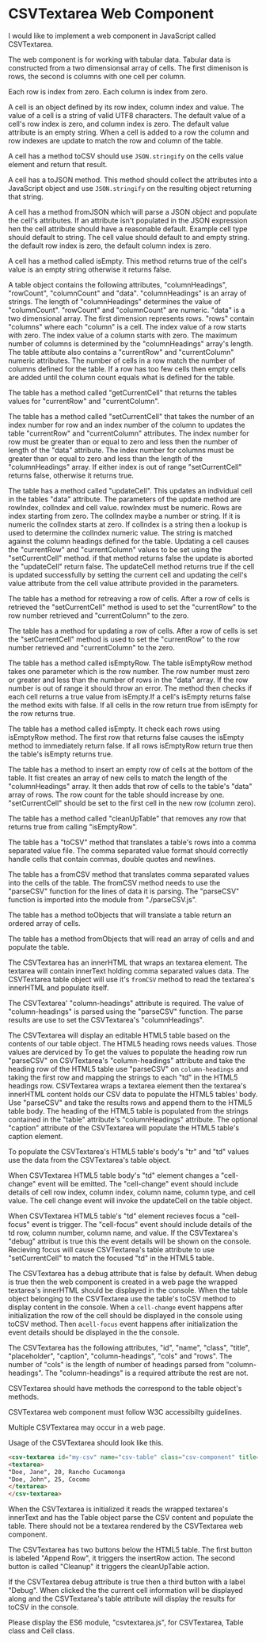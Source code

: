 
# CSVTextarea Web Component 

I would like to implement a web component in JavaScript called CSVTextarea.

The web component is for working with tabular data. Tabular data is constructed from a two dimensionsal array of cells. The first dimenison is rows, the second is columns with one cell per column.

Each row is index from zero. Each column is index from zero.

A cell is an object defined by its row index, column index and value. The value of a cell is a string of valid UTF8 characters. The default value of a cell's row index is zero, and column index is zero. The default value attribute is an empty string. When a cell is added to a row the column and row indexes are update to match the row and column of the table.

A cell has a method toCSV should use `JSON.stringify` on the cells value element and return that result.

A cell has a toJSON method. This method should collect the attributes into a JavaScript object and use `JSON.stringify` on the resulting object returning that string.

A cell has a method fromJSON which will parse a JSON object and populate the cell's attributes. If an attribute isn't populated in the JSON expression hen the cell attribute should have a reasonable default. Example cell type should default to string. The cell value should default to and empty string. the default row index is zero, the default column index is zero.

A cell has a method called isEmpty. This method returns true of the cell's value is an empty string otherwise it returns false.

A table object contains the following attributes, "columnHeadings", "rowCount", "columnCount" and "data". "columnHeadings" is an array of strings. The length of "columnHeadings" determines the value of "columnCount". "rowCount" and "columnCount" are numeric. "data" is a two dimensional array. The first dimension represents rows. "rows" contain "columns" where each "column" is a cell.  The index value of a row starts with zero. The index value of a column starts with zero. The maximum number of columns is determined by the "columnHeadings" array's length. The table attibute also contains a "currentRow" and "currentColumn" numeric attributes. The number of cells in a row match the number of columns defined for the table. If a row has too few cells then empty cells are added until the column count equals what is defined for the table.

The table has a method called "getCurrentCell" that returns the tables values for "currentRow" and "currentColumn".

The table has a method called "setCurrentCell" that takes the number of an index number for row and an index number of the column to updates the table "currentRow" and "currentColumn" attributes. The index number for row must be greater than or equal to zero and less then the number of length of the "data" attribute. The index number for columns must be greater than or equal to zero and less than the length of the "columnHeadings" array. If either index is out of range "setCurrentCell" returns false, otherwise it returns true.

The table has a method called "updateCell". This updates an individual cell in the tables "data" attribute. The parameters of the update method are rowIndex, colIndex and cell value. rowIndex must be numeric. Rows are index starting from zero. The colIndex maybe a number or string. If it is numeric the colIndex starts at zero. If colIndex is a string then a lookup is used to determine the colIndex numeric value. The string is matched against the column headings defined for the table. Updating a cell causes the "currentRow" and "currentColumn" values to be set using the "setCurrentCell" method. if that method returns false the update is aborted the "updateCell" return false.  The updateCell method returns true if the cell is updated successfully by setting the current cell and updating the cell's value attribute from the cell value attribute provided in the parameters.

The table has a method for retreaving a row of cells. After a row of cells is retrieved the "setCurrentCell" method is used to set the "currentRow" to the row number retrieved and "currentColumn" to the zero.

The table has a method for updating a row of cells. After a row of cells is set the "setCurrentCell" method is used to set the "currentRow" to the row number retrieved and "currentColumn" to the zero.

The table has a method called isEmptyRow. The table isEmptyRow method takes one parameter which is the row number. The row number must zero or greater and less than the number of rows in the "data" array. If the row number is out of range it should throw an error. The method then checks if each cell returns a true value from isEmpty.If a cell's isEmpty returns false the method exits with false. If all cells in the row return true from isEmpty for the row returns true.

The table has a method called isEmpty. It check each rows using isEmptyRow method. The first row that returns false causes the isEmpty method to immediately return false. If all rows isEmptyRow return true then the table's isEmpty returns true.

The table has a method to insert an empty row of cells at the bottom of the table. It fist creates an array of new cells to match the length of the "columnHeadings" array. It then adds that row of cells to the table's "data" array of rows. The row count for the table should increase by one. "setCurrentCell" should be set to the first cell in the new row (column zero).

The table has a method called "cleanUpTable" that removes any row that returns true from calling "isEmptyRow".

The table has a "toCSV" method that translates a table's rows into a comma separated value file. The comma separated value format should correctly handle cells that contain commas, double quotes and newlines.

The table has a fromCSV method that translates comma separated values into the cells of the table. The fromCSV method needs to use the "parseCSV" function for the lines of data it is parsing. The "parseCSV" function is imported into the module from "./parseCSV.js".

The table has a method toObjects that will translate a table return an ordered array of cells.

The table has a method fromObjects that will read an array of cells and and populate the table.

The CSVTextarea has an innerHTML that wraps an textarea element. The textarea will contain innerText holding comma separated values data. The CSVTextarea table object will use it's `fromCSV` method to read the textarea's innerHTML and populate itself.

The CSVTextarea' "column-headings" attribute is required. The value of "column-headings" is parsed using the "parseCSV" function. The parse results are use to set the CSVTextarea's "columnHeadings". 

The CSVTextarea will display an editable HTML5 table based on the contents of our table object. The HTML5 heading rows needs values. Those values are derviced by To get the values to populate the heading row run "parseCSV" on CSVTextarea's "column-headings" attribute and take the heading row of the HTML5 table use "parseCSV" on `column-headings` and taking the first row and mapping the strings to each "td" in the HTML5 headings row. CSVTextarea wraps a textarea element then the textarea's innerHTML content holds our CSV data to populate the HTML5 tables' body. Use "parseCSV" and take the results rows and append them to the HTML5 table body. The heading of the HTML5 table is populated from the strings contained in the "table" attribute's "columnHeadings" attribute. The optional "caption" attribute of the CSVTextarea will populate the HTML5 table's caption element.

To populate the CSVTextarea's HTML5 table's body's "tr" and "td" values use the data from the CSVTextarea's table object.

When CSVTextarea HTML5 table body's "td" element changes a "cell-change" event will be emitted. The "cell-change" event should include details of cell row index, column index, column name, column type, and cell value. The cell change event will invoke the updateCell on the table object.

When CSVTextarea HTML5 table's "td" element recieves focus a "cell-focus" event is trigger. The "cell-focus" event should include details of the td row, column number, column name, and value. If the CSVTextarea's "debug" attribut is true this the event details will be shown on the console. Recieving focus will cause CSVTextarea's table attribute to use "setCurrentCell" to match the focused "td" in the HTML5 table.

The CSVTextarea has a debug attribute that is false by default. When debug is true then the web component is created in a web page the wrapped textarea's innerHTML should be displayed in the console. When the table object belonging to the CSVTextarea use the table's toCSV method to display content in the console. When a `cell-change` event happens after initialization the row of the cell should be displayed in the console using toCSV method. Then a`cell-focus` event happens after initialization the event details should be displayed in the the console.

The CSVTextarea has the following attributes, "id", "name", "class", "title", 
"placeholder", "caption", "column-headings", "cols" and "rows". The number of "cols" is the length of number of headings parsed from "column-headings". The "column-headings" is a required attribute the rest are not.

CSVTextarea should have methods the correspond to the table object's methods. 

CSVTextarea web component must follow W3C accessibilty guidelines.

Multiple CSVTextarea may occur in a web page.

Usage of the CSVTextarea should look like this.

```html
<csv-textarea id="my-csv" name="csv-table" class="csv-component" title="CSV Editor" placeholder="Enter CSV data" caption="CSV Table" column-headings="Name,Age,City" cols="3" rows="5">
<textarea>
"Doe, Jane", 20, Rancho Cucamonga
"Doe, John", 25, Cocomo
</textarea>
</csv-textarea>
```

When the CSVTextarea is initialized it reads the wrapped textarea's innerText and has the Table object parse the CSV content and populate the table. There should not be a textarea rendered by the CSVTextarea web component.

The CSVTextarea has two buttons below the HTML5 table. The first button is labeled "Append Row", it triggers the insertRow action. The second button is called "Cleanup" it triggers the cleanUpTable action.

If the CSVTextarea debug attribute is true then a third button with a label "Debug". When clicked the the current cell information will be displayed along and the CSVTextarea's table attribute will display the results for toCSV in the console.

Please display the ES6 module, "csvtextarea.js", for CSVTextarea, Table class and Cell class.
